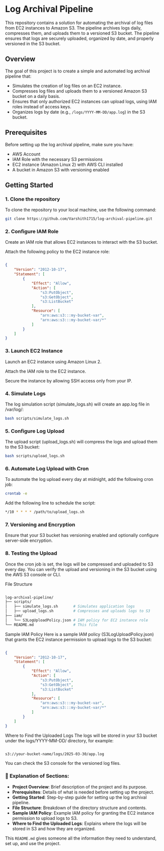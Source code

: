 # Log Archival Pipeline

This repository contains a solution for automating the archival of log files from EC2 instances to Amazon S3. The pipeline archives logs daily, compresses them, and uploads them to a versioned S3 bucket. The pipeline ensures that logs are securely uploaded, organized by date, and properly versioned in the S3 bucket.

## **Overview**

The goal of this project is to create a simple and automated log archival pipeline that:
- Simulates the creation of log files on an EC2 instance.
- Compresses log files and uploads them to a versioned Amazon S3 bucket on a daily basis.
- Ensures that only authorized EC2 instances can upload logs, using IAM roles instead of access keys.
- Organizes logs by date (e.g., `/logs/YYYY-MM-DD/app.log`) in the S3 bucket.

## **Prerequisites**

Before setting up the log archival pipeline, make sure you have:
- AWS Account
- IAM Role with the necessary S3 permissions
- EC2 instance (Amazon Linux 2) with AWS CLI installed
- A bucket in Amazon S3 with versioning enabled

## **Getting Started**

### 1. **Clone the repository**

To clone the repository to your local machine, use the following command:

```bash
git clone https://github.com/Varshith1715/log-archival-pipeline.git
```

### 2. Configure IAM Role
Create an IAM role that allows EC2 instances to interact with the S3 bucket.

Attach the following policy to the EC2 instance role:

```json

{
    "Version": "2012-10-17",
    "Statement": [
        {
            "Effect": "Allow",
            "Action": [
                "s3:PutObject",
                "s3:GetObject",
                "s3:ListBucket"
            ],
            "Resource": [
                "arn:aws:s3:::my-bucket-var",
                "arn:aws:s3:::my-bucket-var/*"
            ]
        }
    ]
}
```
### 3. Launch EC2 Instance
Launch an EC2 instance using Amazon Linux 2.

Attach the IAM role to the EC2 instance.

Secure the instance by allowing SSH access only from your IP.

### 4. Simulate Logs
The log simulation script (simulate_logs.sh) will create an app.log file in /var/log/:

```bash
bash scripts/simulate_logs.sh
```
### 5. Configure Log Upload
The upload script (upload_logs.sh) will compress the logs and upload them to the S3 bucket:

```bash
bash scripts/upload_logs.sh
```
### 6. Automate Log Upload with Cron
To automate the log upload every day at midnight, add the following cron job:
```bash
crontab -e
```

Add the following line to schedule the script:
```bash
*/10 * * * * /path/to/upload_logs.sh
```

### 7. Versioning and Encryption
Ensure that your S3 bucket has versioning enabled and optionally configure server-side encryption.

### 8. Testing the Upload
Once the cron job is set, the logs will be compressed and uploaded to S3 every day. You can verify the upload and versioning in the S3 bucket using the AWS S3 console or CLI.

File Structure
```graphql

log-archival-pipeline/
├── scripts/
│   ├── simulate_logs.sh       # Simulates application logs
│   ├── upload_logs.sh         # Compresses and uploads logs to S3
├── iam/
│   └── S3LogUploadPolicy.json # IAM policy for EC2 instance role
└── README.md                  # This file
```
Sample IAM Policy
Here is a sample IAM policy (S3LogUploadPolicy.json) that grants the EC2 instance permission to upload logs to the S3 bucket:

```json

{
    "Version": "2012-10-17",
    "Statement": [
        {
            "Effect": "Allow",
            "Action": [
                "s3:PutObject",
                "s3:GetObject",
                "s3:ListBucket"
            ],
            "Resource": [
                "arn:aws:s3:::my-bucket-var",
                "arn:aws:s3:::my-bucket-var/*"
            ]
        }
    ]
}
```
Where to Find the Uploaded Logs
The logs will be stored in your S3 bucket under the logs/YYYY-MM-DD/ directory, for example:

```bash

s3://your-bucket-name/logs/2025-03-30/app.log
```
You can check the S3 console for the versioned log files.

### 📝 **Explanation of Sections**:

- **Project Overview**: Brief description of the project and its purpose.
- **Prerequisites**: Details of what is needed before setting up the project.
- **Getting Started**: Step-by-step guide for setting up the log archival pipeline.
- **File Structure**: Breakdown of the directory structure and contents.
- **Sample IAM Policy**: Example IAM policy for granting the EC2 instance permission to upload logs to S3.
- **Where to Find the Uploaded Logs**: Explains where the logs will be stored in S3 and how they are organized.

This `README.md` gives someone all the information they need to understand, set up, and use the project.



